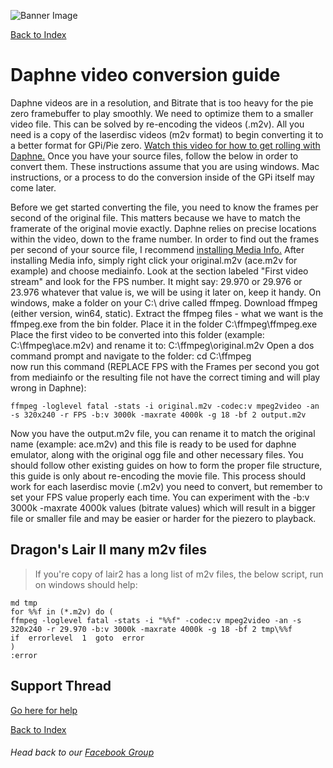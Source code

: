 ![Banner Image](https://sinisterspatula.github.io/RetroflagGpiGuides/images/GuidesBanner.png)

[Back to Index](https://sinisterspatula.github.io/RetroflagGpiGuides/)


# Daphne video conversion guide

Daphne videos are in a resolution, and Bitrate that is too heavy for the pie zero framebuffer to play smoothly.  We need to optimize them to a smaller video file.  This can be solved by re-encoding the videos (.m2v).  All you need is a copy of the laserdisc videos (m2v format) to begin converting it to a better format for GPi/Pie zero.  [Watch this video for how to get rolling with Daphne.](https://www.youtube.com/watch?v=WKkkwk74Arc)  Once you have your source files, follow the below in order to convert them.  These instructions assume that you are using windows.  Mac instructions, or a process to do the conversion inside of the GPi itself may come later.

Before we get started converting the file, you need to know the frames per second of the original file.  This matters because we have to match the framerate of the original movie exactly.  Daphne relies on precise locations within the video, down to the frame number.  In order to find out the frames per second of your source file, I recommend [installing Media Info.](https://mediaarea.net/en/MediaInfo)  After installing Media info, simply right click your original.m2v (ace.m2v for example) and choose mediainfo.  Look at the section labeled "First video stream" and look for the FPS number.  It might say: 29.970 or 29.976 or 23.976 whatever that value is, we will be using it later on, keep it handy.
On windows, make a folder on your C:\ drive called ffmpeg.
Download ffmpeg (either version, win64, static).
Extract the ffmpeg files - what we want is the ffmpeg.exe from the bin folder.  Place it in the folder C:\ffmpeg\ffmpeg.exe
Place the first video to be converted into this folder (example: C:\ffmpeg\ace.m2v) and rename it to: C:\ffmpeg\original.m2v
Open a dos command prompt and navigate to the folder: cd C:\ffmpeg\
now run this command (REPLACE FPS with the Frames per second you got from mediainfo or the resulting file not have the correct timing and will play wrong in Daphne):

```
ffmpeg -loglevel fatal -stats -i original.m2v -codec:v mpeg2video -an -s 320x240 -r FPS -b:v 3000k -maxrate 4000k -g 18 -bf 2 output.m2v
```

Now you have the output.m2v file, you can rename it to match the original name (example: ace.m2v) and this file is ready to be used for daphne emulator, along with the original ogg file and other necessary files.  You should follow other existing guides on how to form the proper file structure, this guide is only about re-encoding the movie file.  This process should work for each laserdisc movie (.m2v) you need to convert, but remember to set your FPS value properly each time.  You can experiment with the -b:v 3000k -maxrate 4000k values (bitrate values) which will result in a bigger file or smaller file and may be easier or harder for the piezero to playback.

## Dragon's Lair II many m2v files

> If you're copy of lair2 has a long list of m2v files, the below script, run on windows should help:

```shell
md tmp
for %%f in (*.m2v) do (
ffmpeg -loglevel fatal -stats -i "%%f" -codec:v mpeg2video -an -s 320x240 -r 29.970 -b:v 3000k -maxrate 4000k -g 18 -bf 2 tmp\%%f
if  errorlevel  1  goto  error
)
:error
```

## Support Thread
[Go here for help](https://www.facebook.com/groups/401660300458844/)

[Back to Index](https://sinisterspatula.github.io/RetroflagGpiGuides/)

###### Head back to our [Facebook Group](https://www.facebook.com/groups/401660300458844/)

